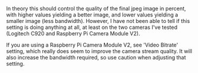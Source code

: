 In theory this should control the quality of the final jpeg image in percent, with higher values yielding a better image, and lower values yielding a smaller image (less bandwidth).  However, I have not been able to tell if this setting is doing anything at all, at least on the two cameras I've tested (Logitech C920 and Raspberry Pi Camera Module V2).

If you are using a Raspberry Pi Camera Module V2, see 'Video Bitrate' setting, which really does seem to improve the camera stream quality.  It will also increase the bandwidth required, so use caution when adjusting that setting.
